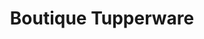 ---
title: "Boutique Tupperware"
url: /vaudreuil-dorion/boutique-tupperware/
shop: Haushaltsartikel
---